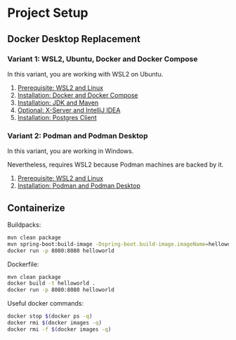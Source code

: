 # Project Setup

## Docker Desktop Replacement

### Variant 1: WSL2, Ubuntu, Docker and Docker Compose

In this variant, you are working with WSL2 on Ubuntu.

1. [Prerequisite: WSL2 and Linux](docs/wsl2_linux.md)
2. [Installation: Docker and Docker Compose](docs/docker.md)
3. [Installation: JDK and Maven](docs/jdk_maven.md)
4. [Optional: X-Server and IntelliJ IDEA](docs/xserver_intellij.md)
5. [Installation: Postgres Client](docs/postgres.md)

### Variant 2: Podman and Podman Desktop

In this variant, you are working in Windows.

Nevertheless, requires WSL2 because Podman machines are backed by it.

1. [Prerequisite: WSL2 and Linux](docs/wsl2_linux.md)
2. [Installation: Podman and Podman Desktop](docs/podman.md)

## Containerize

Buildpacks:

```bash
mvn clean package
mvn spring-boot:build-image -Dspring-boot.build-image.imageName=helloworld
docker run -p 8080:8080 helloworld
```

Dockerfile:

```bash
mvn clean package
docker build -t helloworld .
docker run -p 8080:8080 helloworld
```

Useful docker commands:

```bash
docker stop $(docker ps -q)
docker rmi $(docker images -q)
docker rmi -f $(docker images -q)
```
